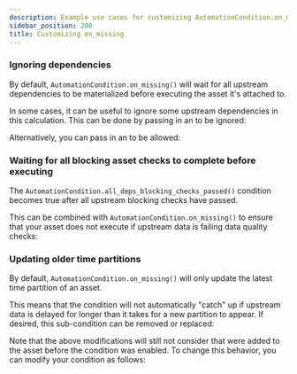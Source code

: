 ```yaml
---
description: Example use cases for customizing AutomationCondition.on_missing()
sidebar_position: 200
title: Customizing on_missing
---
```


### Ignoring dependencies

By default, `AutomationCondition.on_missing()` will wait for all upstream dependencies to be materialized before executing the asset it's attached to.

In some cases, it can be useful to ignore some upstream dependencies in this calculation. This can be done by passing in an <PyObject section="assets" module="dagster" object="AssetSelection" /> to be ignored:

<CodeExample path="docs_snippets/docs_snippets/concepts/declarative_automation/on_missing/ignore_dependencies.py" />

Alternatively, you can pass in an <PyObject section="assets" module="dagster" object="AssetSelection" /> to be allowed:

<CodeExample path="docs_snippets/docs_snippets/concepts/declarative_automation/on_missing/allow_dependencies.py" />

### Waiting for all blocking asset checks to complete before executing

The `AutomationCondition.all_deps_blocking_checks_passed()` condition becomes true after all upstream blocking checks have passed.

This can be combined with `AutomationCondition.on_missing()` to ensure that your asset does not execute if upstream data is failing data quality checks:

<CodeExample path="docs_snippets/docs_snippets/concepts/declarative_automation/on_missing/blocking_checks_condition.py" />

### Updating older time partitions

By default, `AutomationCondition.on_missing()` will only update the latest time partition of an asset.

This means that the condition will not automatically "catch" up if upstream data is delayed for longer than it takes for a new partition to appear. If desired, this sub-condition can be removed or replaced:

<CodeExample path="docs_snippets/docs_snippets/concepts/declarative_automation/on_missing/update_older_time_partitions.py" />

Note that the above modifications will still not consider that were added to the asset before the condition was enabled. To change this behavior, you can modify your condition as follows:

<CodeExample path="docs_snippets/docs_snippets/concepts/declarative_automation/on_missing/update_older_time_partitions_handled.py" />
